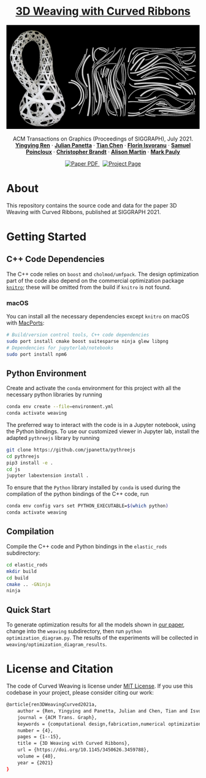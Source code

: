 <!-- PROJECT LOGO -->
<p align="center">

  <h1 align="center"><a href="https://www.epfl.ch/labs/gcm/research-projects/smart-materials/curved-weaving/">3D Weaving with Curved Ribbons</a></h1>

![Teaser](docs/teaser.jpeg)

  <p align="center">
    ACM Transactions on Graphics (Proceedings of SIGGRAPH), July 2021.
    <br />
    <a href="http://samararen.github.io//"><strong>Yingying Ren</strong></a>
    ·
    <a href="http://julianpanetta.com/"><strong>Julian Panetta</strong></a> 
    ·
    <a href="https://www.me.uh.edu/faculty/chen-tian-tim"><strong>Tian Chen</strong></a>
    ·
    <a href="https://people.epfl.ch/florin.isvoranu"><strong>Florin Isvoranu</strong></a> 
    ·
    <a href="https://samuel-poincloux.jimdofree.com"><strong>Samuel Poincloux</strong></a> 
    ·
    <a href="https://de.linkedin.com/in/christopher-brandt-301475158"><strong>Christopher Brandt</strong></a> 
    ·
    <a href="https://www.instagram.com/alisonmartin57/?hl=en"><strong>Alison Martin</strong></a> 
    ·
    <a href="https://people.epfl.ch/mark.pauly"><strong>Mark Pauly</strong></a>
    <br />
  </p>

  <p align="center">
    <a href='https://infoscience.epfl.ch/record/288072'>
      <img src='https://img.shields.io/badge/Paper-PDF-red?style=flat-square' alt='Paper PDF'>
    </a>
    <a href='https://www.epfl.ch/labs/gcm/research-projects/smart-materials/curved-weaving/' style='padding-left: 0.5rem;'>
      <img src='https://img.shields.io/badge/Project-Page-blue?style=flat-square' alt='Project Page'>
    </a>
  </p>
</p>

# About 
This repository contains the source code and data for the paper 3D Weaving with Curved Ribbons, published at SIGGRAPH 2021.

# Getting Started

## C++ Code Dependencies

The C++ code relies on `boost` and `cholmod/umfpack`. The design optimization part of the code also depend on the commercial
optimization package [`knitro`](https://www.artelys.com/solvers/knitro/); these
will be omitted from the build if `knitro` is not found.

### macOS
You can install all the necessary dependencies except `knitro` on macOS with [MacPorts](https://www.macports.org):

```bash
# Build/version control tools, C++ code dependencies
sudo port install cmake boost suitesparse ninja glew libpng
# Dependencies for jupyterlab/notebooks
sudo port install npm6
```

## Python Environment
Create and activate the `conda` environment for this project with all the necessary python libraries by running
```bash
conda env create --file=environment.yml
conda activate weaving
```

The preferred way to interact with the code is in a Jupyter notebook,
using the Python bindings.
To use our customized viewer in Jupyter lab, install the adapted `pythreejs` library by running
```bash
git clone https://github.com/jpanetta/pythreejs
cd pythreejs
pip3 install -e .
cd js
jupyter labextension install .
```

To ensure that the `Python` library installed by `conda` is used during the compilation of the python bindings of the C++ code, run 
```bash
conda env config vars set PYTHON_EXECUTABLE=$(which python)                     
conda activate weaving
```

## Compilation
Compile the C++ code and Python bindings in the `elastic_rods` subdirectory:
```bash
cd elastic_rods
mkdir build
cd build
cmake .. -GNinja
ninja
```

## Quick Start 
To generate optimization results for all the models shown in [our paper](https://infoscience.epfl.ch/record/288072), change into the `weaving` subdirectory, then run ```python optimization_diagram.py```.
The results of the experiments will be collected in `weaving/optimization_diagram_results`. 

# License and Citation
The code of Curved Weaving is license under [MIT License](LICENSE). 
If you use this codebase in your project, please consider citing our work:
```bash
@article{ren3DWeavingCurved2021a,
    author = {Ren, Yingying and Panetta, Julian and Chen, Tian and Isvoranu, Florin and Poincloux, Samuel and Brandt, Christopher and Martin, Alison and Pauly, Mark},
    journal = {ACM Trans. Graph},
    keywords = {computational design,fabrication,numerical optimization,physics-based simulation,weaving},
    number = {4},
    pages = {1--15},
    title = {3D Weaving with Curved Ribbons},
    url = {https://doi.org/10.1145/3450626.3459788},
    volume = {40},
    year = {2021}
}
```